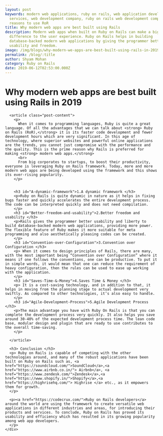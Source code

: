 ```yaml
---
layout: post
keywords: modern web applications, ruby on rails, web application development
  services, web development company, ruby on rails web development company, 5
  reasons to use RoR
title: Why modern web apps are best built using Rails
description: Modern web apps when built on Ruby on Rails can make a big
  difference to the user experience. Ruby on Rails helps in building
  database-backed modern web applications by giving the programmer better
  usability and freedom.
image: /img/blogs/why-modern-we-apps-are-best-built-using-rails-in-2019.jpg
permalink: /blog/:title
author: Shyam Mohan
category: Ruby on Rails
date: 2019-06-12T02:53:00.000Z
---
```



<div class="blog-post-banner bg-orange">
  <div class="blog-post-banner-content">
    <div class="blog-post-title">
      <h1>Why modern web apps are best built using Rails in 2019 </h1>
    </div>
  </div>
</div>

<div class="blog-post-content">
  <div class="container">
    <div class="col-md-8 col-md-offset-1">

      <article class="post-content">
        <p>
          When it comes to programming languages, Ruby is quite a great language. Of all the advantages that we can talk about <strong> Ruby on Rails (RoR),</strong> it is its faster code development and fewer development hours which are very significant. In this age of technology, where superior websites and powerful online applications are the trends, you cannot just compromise with the performance and the quality. This is the prime reason why Rails is preferred for making <strong> modern web apps.</strong>
          <br>
          From big corporates to startups, to boost their productivity, everyone is leveraging Ruby on Rails framework. Today, more and more modern web apps are being developed using the framework and this shows its ever-rising popularity.
        </p>


        <h3 id="A-dynamic-framework">1.A dynamic framework </h3>
        <p>Ruby on Rails is quite dynamic in nature as it helps in fixing bugs faster and quickly accelerates the entire development process. The code can be interpreted quickly and does not need compilation.
        </p>
        <h3 id="Better-freedom-and-usability">2.Better freedom and usability </h3>
        <p>Rails gives the programmer better usability and liberty to build database-backed modern web applications, providing more power. The flexible feature of Ruby makes it more suitable for meta programming and also aesthetically pleasing codes can be created.
        </p>
        <h3 id="Convention-over-Configuration">3.Convention over Configuration </h3>
        <p> When it comes to design principles of Rails, there are many, with the most important being “Convention over Configuration” where it means if one follows the conventions, one can be productive. To put it in simple words, it would mean that one can reduce the requirement of heavy configuration, then the rules can be used to ease up working with the application.
        </p>
        <h3 id="Saves-Time-&-Money">4.Saves Time & Money </h3>
        <p> It is a cost-saving technology, and in addition to that, it helps in moving from the planning stage to actual development very swiftly. As compared to other technologies, it’s also easy to handle.
        </p>
        <h3 id="Agile-Development-Process">5.Agile Development Process </h3>
        <p>The main advantage you have with Ruby On Rails is that you can complete the development process very quickly. It also helps you save around 30-40% of the expected development process time. The lean code base, modular design and plugin that are ready to use contributes to the overall time-saving.
        </p>

      </article>

      <h3> Conclusion </h3>
      <p> Ruby on Rails is capable of competing with the other technologies around, and many of the robust applications have been built on Ruby on Rails such as, <a href="https://soundcloud.com/">SoundCloud</a>,<a href="https://www.airbnb.co.in/"> Airbnb</a>, <a href="https://www.zendesk.com/">Zendesk</a>,<a href="https://www.shopify.in/">Shopify</a>,<a href="https://highrisehq.com/"> Highrise </a> etc., as it empowers them for growth.
      </p>

      <p><a href="https://codecrux.com/">Ruby on Rails developers</a> around the world are using the framework to create versatile web applications in different industries and areas, for introducing their products and services. To conclude, Ruby on Rails has proved its usability and efficiency which has resulted in its growing popularity among web app developers.
      </p>
    </div>
  </div>
</div>



